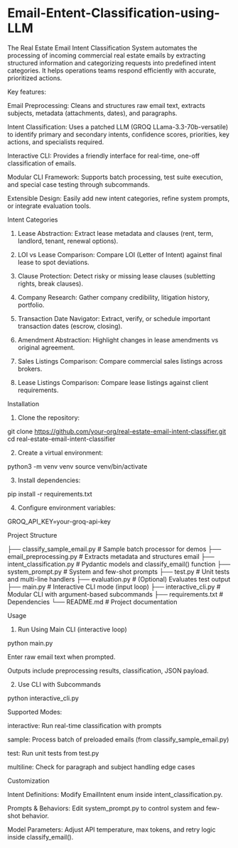 # Email-Entent-Classification-using-LLM

The Real Estate Email Intent Classification System automates the processing of incoming commercial real estate emails by extracting structured information and categorizing requests into predefined intent categories. It helps operations teams respond efficiently with accurate, prioritized actions.

Key features:

Email Preprocessing: Cleans and structures raw email text, extracts subjects, metadata (attachments, dates), and paragraphs.

Intent Classification: Uses a patched LLM (GROQ LLama-3.3-70b-versatile) to identify primary and secondary intents, confidence scores, priorities, key actions, and specialists required.

Interactive CLI: Provides a friendly interface for real-time, one-off classification of emails.

Modular CLI Framework: Supports batch processing, test suite execution, and special case testing through subcommands.

Extensible Design: Easily add new intent categories, refine system prompts, or integrate evaluation tools.

Intent Categories

1. Lease Abstraction: Extract lease metadata and clauses (rent, term, landlord, tenant, renewal options).

2. LOI vs Lease Comparison: Compare LOI (Letter of Intent) against final lease to spot deviations.

3. Clause Protection: Detect risky or missing lease clauses (subletting rights, break clauses).

4. Company Research: Gather company credibility, litigation history, portfolio.

5. Transaction Date Navigator: Extract, verify, or schedule important transaction dates (escrow, closing).

6. Amendment Abstraction: Highlight changes in lease amendments vs original agreement.

7. Sales Listings Comparison: Compare commercial sales listings across brokers.

8. Lease Listings Comparison: Compare lease listings against client requirements.

Installation

1. Clone the repository:

git clone https://github.com/your-org/real-estate-email-intent-classifier.git
cd real-estate-email-intent-classifier

2. Create a virtual environment:

python3 -m venv venv
source venv/bin/activate

3. Install dependencies:

pip install -r requirements.txt

4. Configure environment variables:

GROQ_API_KEY=your-groq-api-key

Project Structure

├── classify_sample_email.py     # Sample batch processor for demos
├── email_preprocessing.py       # Extracts metadata and structures email
├── intent_classification.py     # Pydantic models and classify_email() function
├── system_prompt.py             # System and few-shot prompts
├── test.py                      # Unit tests and multi-line handlers
├── evaluation.py                # (Optional) Evaluates test output
├── main.py                      # Interactive CLI mode (input loop)
├── interactive_cli.py           # Modular CLI with argument-based subcommands
├── requirements.txt             # Dependencies
└── README.md                    # Project documentation

Usage

1. Run Using Main CLI (interactive loop)

python main.py

Enter raw email text when prompted.

Outputs include preprocessing results, classification, JSON payload.

2. Use CLI with Subcommands

python interactive_cli.py <mode>

Supported Modes:

interactive: Run real-time classification with prompts

sample: Process batch of preloaded emails (from classify_sample_email.py)

test: Run unit tests from test.py

multiline: Check for paragraph and subject handling edge cases

Customization

Intent Definitions: Modify EmailIntent enum inside intent_classification.py.

Prompts & Behaviors: Edit system_prompt.py to control system and few-shot behavior.

Model Parameters: Adjust API temperature, max tokens, and retry logic inside classify_email().

